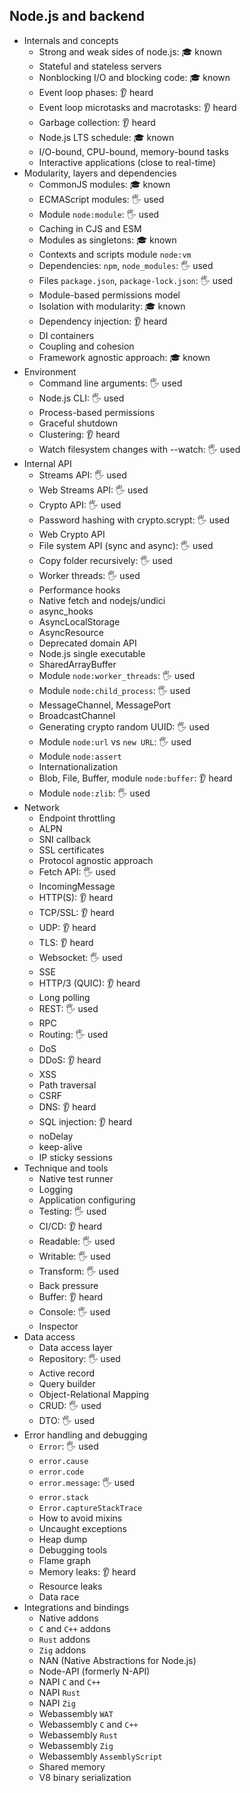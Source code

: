 ## Node.js and backend

- Internals and concepts
  - Strong and weak sides of node.js: 🎓 known
  - Stateful and stateless servers
  - Nonblocking I/O and blocking code: 🎓 known
  - Event loop phases: 👂 heard
  - Event loop microtasks and macrotasks: 👂 heard
  - Garbage collection: 👂 heard
  - Node.js LTS schedule: 🎓 known
  - I/O-bound, CPU-bound, memory-bound tasks
  - Interactive applications (close to real-time)
- Modularity, layers and dependencies
  - CommonJS modules: 🎓 known
  - ECMAScript modules: 🖐️ used
  - Module `node:module`: 🖐️ used
  - Caching in CJS and ESM
  - Modules as singletons: 🎓 known
  - Contexts and scripts module `node:vm`
  - Dependencies: `npm`, `node_modules`: 🖐️ used
  - Files `package.json`, `package-lock.json`: 🖐️ used
  - Module-based permissions model
  - Isolation with modularity: 🎓 known
  - Dependency injection: 👂 heard
  - DI containers
  - Coupling and cohesion
  - Framework agnostic approach: 🎓 known
- Environment
  - Command line arguments: 🖐️ used
  - Node.js CLI: 🖐️ used
  - Process-based permissions
  - Graceful shutdown
  - Clustering: 👂 heard
  - Watch filesystem changes with --watch: 🖐️ used
- Internal API
  - Streams API: 🖐️ used
  - Web Streams API: 🖐️ used
  - Crypto API: 🖐️ used
  - Password hashing with crypto.scrypt: 🖐️ used
  - Web Crypto API
  - File system API (sync and async): 🖐️ used
  - Copy folder recursively: 🖐️ used
  - Worker threads: 🖐️ used
  - Performance hooks
  - Native fetch and nodejs/undici
  - async_hooks
  - AsyncLocalStorage
  - AsyncResource
  - Deprecated domain API
  - Node.js single executable
  - SharedArrayBuffer
  - Module `node:worker_threads`: 🖐️ used
  - Module `node:child_process`: 🖐️ used
  - MessageChannel, MessagePort
  - BroadcastChannel
  - Generating crypto random UUID: 🖐️ used
  - Module `node:url` vs `new URL`: 🖐️ used
  - Module `node:assert`
  - Internationalization
  - Blob, File, Buffer, module `node:buffer`: 👂 heard
  - Module `node:zlib`: 🖐️ used
- Network
  - Endpoint throttling
  - ALPN
  - SNI callback
  - SSL certificates
  - Protocol agnostic approach
  - Fetch API: 🖐️ used
  - IncomingMessage
  - HTTP(S): 👂 heard
  - TCP/SSL: 👂 heard
  - UDP: 👂 heard
  - TLS: 👂 heard
  - Websocket: 🖐️ used
  - SSE
  - HTTP/3 (QUIC): 👂 heard
  - Long polling
  - REST: 🖐️ used
  - RPC
  - Routing: 🖐️ used
  - DoS
  - DDoS: 👂 heard
  - XSS
  - Path traversal
  - CSRF
  - DNS: 👂 heard
  - SQL injection: 👂 heard
  - noDelay
  - keep-alive
  - IP sticky sessions
- Technique and tools
  - Native test runner
  - Logging
  - Application configuring
  - Testing: 🖐️ used
  - CI/CD: 👂 heard
  - Readable: 🖐️ used
  - Writable: 🖐️ used
  - Transform: 🖐️ used
  - Back pressure
  - Buffer: 👂 heard
  - Console: 🖐️ used
  - Inspector
- Data access
  - Data access layer
  - Repository: 🖐️ used
  - Active record
  - Query builder
  - Object-Relational Mapping
  - CRUD: 🖐️ used
  - DTO: 🖐️ used
- Error handling and debugging
  - `Error`: 🖐️ used
  - `error.cause`
  - `error.code`
  - `error.message`: 🖐️ used
  - `error.stack`
  - `Error.captureStackTrace`
  - How to avoid mixins
  - Uncaught exceptions
  - Heap dump
  - Debugging tools
  - Flame graph
  - Memory leaks: 👂 heard
  - Resource leaks
  - Data race
- Integrations and bindings
  - Native addons
  - `C` and `C++` addons
  - `Rust` addons
  - `Zig` addons
  - NAN (Native Abstractions for Node.js)
  - Node-API (formerly N-API)
  - NAPI `C` and `C++`
  - NAPI `Rust`
  - NAPI `Zig`
  - Webassembly `WAT`
  - Webassembly `C` and `C++`
  - Webassembly `Rust`
  - Webassembly `Zig`
  - Webassembly `AssemblyScript`
  - Shared memory
  - V8 binary serialization
